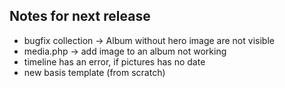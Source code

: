 ## Notes for next release

- bugfix collection -> Album without hero image are not visible
- media.php -> add image to an album not working
- timeline has an error, if pictures has no date
- new basis template (from scratch)